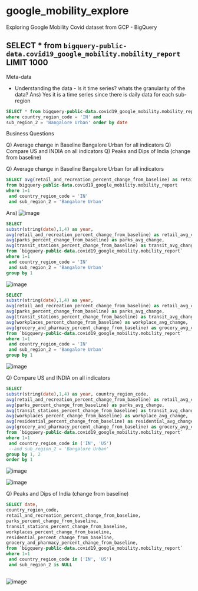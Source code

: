 # google_mobility_explore
Exploring Google Mobility Covid dataset from GCP - BigQuery

## SELECT * from `bigquery-public-data.covid19_google_mobility.mobility_report` LIMIT 1000

Meta-data

* Understanding the data - Is it time series? whats the granularity of the data?
Ans) Yes it is a time series since there is daily data for each sub-region

```sql
SELECT * from bigquery-public-data.covid19_google_mobility.mobility_report 
where country_region_code = 'IN' and
sub_region_2 = 'Bangalore Urban' order by date

```

Business Questions

Q) Average change in Baseline Bangalore Urban for all indicators
Q) Compare US and INDIA on all indicators
Q) Peaks and Dips of India (change from baseline)

Q) Average change in Baseline Bangalore Urban for all indicators

```sql
SELECT avg(retail_and_recreation_percent_change_from_baseline) as retail_avg_change
from bigquery-public-data.covid19_google_mobility.mobility_report
where 1=1
 and country_region_code = 'IN' 
 and sub_region_2 = 'Bangalore Urban'
 ```
 Ans) ![image](https://user-images.githubusercontent.com/87647771/126629980-b2d7acec-e868-4f4e-9132-3d70d8ad272f.png)

```sql
SELECT 
substr(string(date),1,4) as year, 
avg(retail_and_recreation_percent_change_from_baseline) as retail_avg_change, 
avg(parks_percent_change_from_baseline) as parks_avg_change,
avg(transit_stations_percent_change_from_baseline) as transit_avg_change
from `bigquery-public-data.covid19_google_mobility.mobility_report`
where 1=1
 and country_region_code = 'IN' 
 and sub_region_2 = 'Bangalore Urban'
group by 1
```

![image](https://user-images.githubusercontent.com/87647771/126631042-d1d2a836-4363-4450-97fb-df4f75acc0e3.png)


```sql
SELECT 
substr(string(date),1,4) as year, 
avg(retail_and_recreation_percent_change_from_baseline) as retail_avg_change, 
avg(parks_percent_change_from_baseline) as parks_avg_change,
avg(transit_stations_percent_change_from_baseline) as transit_avg_change,
avg(workplaces_percent_change_from_baseline) as workplace_avg_change,
avg(grocery_and_pharmacy_percent_change_from_baseline) as grocery_avg_change
from `bigquery-public-data.covid19_google_mobility.mobility_report`
where 1=1
 and country_region_code = 'IN' 
 and sub_region_2 = 'Bangalore Urban'
group by 1
```
![image](https://user-images.githubusercontent.com/87647771/126631235-893d97bc-5108-415d-b654-e886b08c137d.png)


Q) Compare US and INDIA on all indicators

```sql
SELECT 
substr(string(date),1,4) as year, country_region_code,
avg(retail_and_recreation_percent_change_from_baseline) as retail_avg_change, 
avg(parks_percent_change_from_baseline) as parks_avg_change,
avg(transit_stations_percent_change_from_baseline) as transit_avg_change,
avg(workplaces_percent_change_from_baseline) as workplace_avg_change,
avg(residential_percent_change_from_baseline) as residential_avg_change,
avg(grocery_and_pharmacy_percent_change_from_baseline) as grocery_avg_change
from `bigquery-public-data.covid19_google_mobility.mobility_report`
where 1=1
 and country_region_code in ('IN', 'US')
 --and sub_region_2 = 'Bangalore Urban'
group by 1, 2
order by 1
```
![image](https://user-images.githubusercontent.com/87647771/126631534-1ebce44a-b917-400a-b6e4-ed29efac7c18.png)

![image](https://user-images.githubusercontent.com/87647771/126632580-295337b3-008f-416e-85c9-39ac48c445f0.png)


Q) Peaks and Dips of India (change from baseline)

```sql
SELECT date,
country_region_code,
retail_and_recreation_percent_change_from_baseline,
parks_percent_change_from_baseline,
transit_stations_percent_change_from_baseline,
workplaces_percent_change_from_baseline,
residential_percent_change_from_baseline,
grocery_and_pharmacy_percent_change_from_baseline,
from `bigquery-public-data.covid19_google_mobility.mobility_report`
where 1=1
 and country_region_code in ('IN', 'US')
 and sub_region_2 is NULL
 
```

![image](https://user-images.githubusercontent.com/87647771/126633269-edb526ea-af1c-41ed-8986-69a37852e8bf.png)

